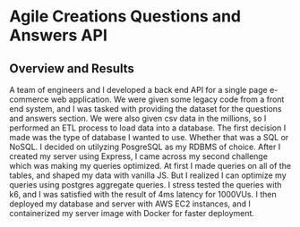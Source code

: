 # Agile Creations Questions and Answers API

## Overview and Results

A team of engineers and I developed a back end API for a single page e-commerce web application. We were given some legacy code from a front end system, and I was tasked with providing the dataset for the questions and answers section. We were also given csv data in the millions, so I performed an ETL process to load data into a database. The first decision I made was the type of database I wanted to use. Whether that was a SQL or NoSQL. I decided on utilyzing PosgreSQL as my RDBMS of choice. After I created my server using Express, I came across my second challenge which was making my queries optimized. At first I made queries on all of the tables, and shaped my data with vanilla JS. But I realized I can optimize my queries using postgres aggregate queries. I stress tested the queries with k6, and I was satisfied with the result of 4ms latency for 1000VUs. I then deployed my database and server with AWS EC2 instances, and I containerized my server image with Docker for faster deployment.  
